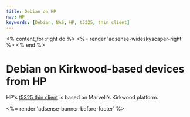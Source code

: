 ```yaml
---
title: Debian on HP
nav: HP
keywords: [Debian, NAS, HP, t5325, thin client]
---
```


<% content_for :right do %>
<%= render 'adsense-wideskyscaper-right' %>
<% end %>

<h1>Debian on Kirkwood-based devices from HP</h1>

HP's <a href = "t5325">t5325 thin client</a> is based on Marvell's Kirkwood
platform.

<div class="bbf">
<%= render 'adsense-banner-before-footer' %>
</div>

